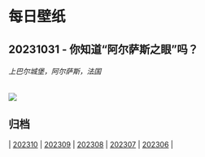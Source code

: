 # 每日壁纸

## 20231031 - 你知道“阿尔萨斯之眼”吗？

###### 上巴尔城堡，阿尔萨斯，法国

![](https://www.bing.com/th?id=OHR.HautBarr_ZH-CN8274813404_UHD.jpg)

## 归档

| [202310](/202310/README.md)
| [202309](/202309/README.md)
| [202308](/202308/README.md)
| [202307](/202307/README.md)
| [202306](/202306/README.md)
|